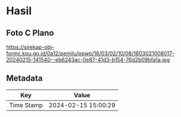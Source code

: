 # Hasil

## Foto C Plano

https://sirekap-obj-formc.kpu.go.id/0a12/pemilu/ppwp/16/03/02/10/08/1603021008017-20240215-141540--eb6243ac-0e87-41d3-b154-76d2b09bfa1a.jpg


## Metadata

| Key        | Value               |
| ---------- | ------------------- |
| Time Stamp | 2024-02-15 15:00:29 |



